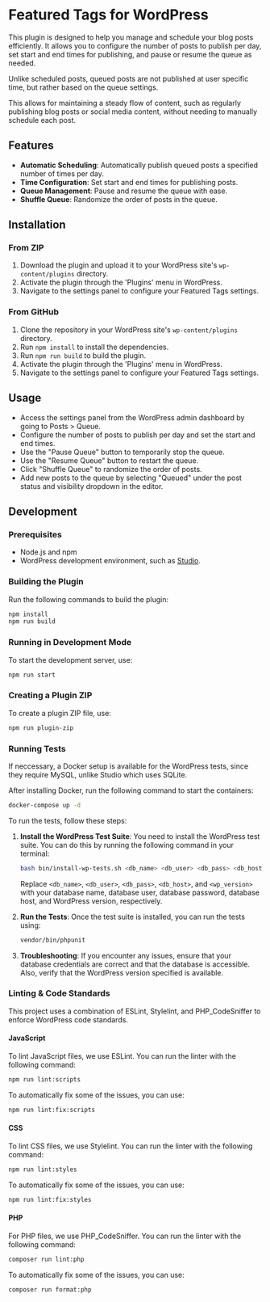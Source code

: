 # Featured Tags for WordPress

This plugin is designed to help you manage and schedule your blog posts efficiently. It allows you to configure the number of posts to publish per day, set start and end times for publishing, and pause or resume the queue as needed.

Unlike scheduled posts, queued posts are not published at user specific time, but rather based on the queue settings.

This allows for maintaining a steady flow of content, such as regularly publishing blog posts or social media content, without needing to manually schedule each post.

## Features

- **Automatic Scheduling**: Automatically publish queued posts a specified number of times per day.
- **Time Configuration**: Set start and end times for publishing posts.
- **Queue Management**: Pause and resume the queue with ease.
- **Shuffle Queue**: Randomize the order of posts in the queue.

## Installation

### From ZIP

1. Download the plugin and upload it to your WordPress site's `wp-content/plugins` directory.
2. Activate the plugin through the 'Plugins' menu in WordPress.
3. Navigate to the settings panel to configure your Featured Tags settings.

### From GitHub

1. Clone the repository in your WordPress site's `wp-content/plugins` directory.
2. Run `npm install` to install the dependencies.
3. Run `npm run build` to build the plugin.
4. Activate the plugin through the 'Plugins' menu in WordPress.
5. Navigate to the settings panel to configure your Featured Tags settings.

## Usage

- Access the settings panel from the WordPress admin dashboard by going to Posts > Queue.
- Configure the number of posts to publish per day and set the start and end times.
- Use the "Pause Queue" button to temporarily stop the queue.
- Use the "Resume Queue" button to restart the queue.
- Click "Shuffle Queue" to randomize the order of posts.
- Add new posts to the queue by selecting "Queued" under the post status and visibility dropdown in the editor.

## Development

### Prerequisites

- Node.js and npm
- WordPress development environment, such as [Studio](https://developer.wordpress.com/studio/).

### Building the Plugin

Run the following commands to build the plugin:

```bash
npm install
npm run build
```

### Running in Development Mode

To start the development server, use:

```bash
npm run start
```

### Creating a Plugin ZIP

To create a plugin ZIP file, use:

```bash
npm run plugin-zip
```

### Running Tests

If neccessary, a Docker setup is available for the WordPress tests, since they require MySQL, unlike Studio which uses SQLite.

After installing Docker, run the following command to start the containers:
```bash
docker-compose up -d
```

To run the tests, follow these steps:

1. **Install the WordPress Test Suite**: You need to install the WordPress test suite. You can do this by running the following command in your terminal:

    ```bash
    bash bin/install-wp-tests.sh <db_name> <db_user> <db_pass> <db_host> <wp_version>
    ```

    Replace `<db_name>`, `<db_user>`, `<db_pass>`, `<db_host>`, and `<wp_version>` with your database name, database user, database password, database host, and WordPress version, respectively.

2. **Run the Tests**: Once the test suite is installed, you can run the tests using:

    ```bash
    vendor/bin/phpunit 
    ```

3. **Troubleshooting**: If you encounter any issues, ensure that your database credentials are correct and that the database is accessible. Also, verify that the WordPress version specified is available.

### Linting & Code Standards

This project uses a combination of ESLint, Stylelint, and PHP_CodeSniffer to enforce WordPress code standards.

#### JavaScript

To lint JavaScript files, we use ESLint. You can run the linter with the following command:

```bash
npm run lint:scripts
```

To automatically fix some of the issues, you can use:

```bash
npm run lint:fix:scripts
```

#### CSS

To lint CSS files, we use Stylelint. You can run the linter with the following command:

```bash
npm run lint:styles
```

To automatically fix some of the issues, you can use:

```bash
npm run lint:fix:styles
```

#### PHP

For PHP files, we use PHP_CodeSniffer. You can run the linter with the following command:

```bash
composer run lint:php
```

To automatically fix some of the issues, you can use:

```bash
composer run format:php
```
